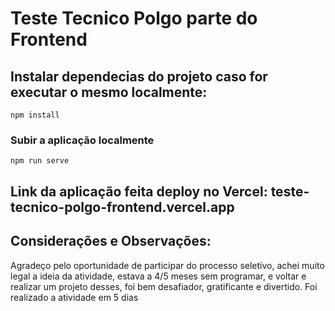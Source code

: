 # Teste Tecnico Polgo parte do Frontend


## Instalar dependecias do projeto caso for executar o mesmo localmente:
```
npm install
```

### Subir a aplicação localmente
```
npm run serve
```

## Link da aplicação feita deploy no Vercel: teste-tecnico-polgo-frontend.vercel.app

## Considerações e Observações:
Agradeço pelo oportunidade de participar do processo seletivo, achei muito legal a ideia da atividade, estava a 4/5 meses sem programar, e voltar e realizar um projeto desses, foi bem desafiador, gratificante e divertido. Foi realizado a atividade em 5 dias
